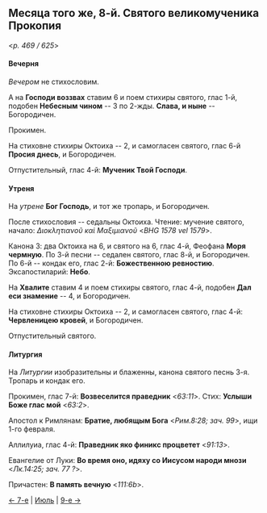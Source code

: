 
## Месяца того же, 8-й. Святого великомученика Прокопия

<*p. 469 / 625*>

#### Вечерня

*Вечером* не стихословим. 

А на **Господи воззвах** ставим 6 и поем стихиры святого, глас 1-й, подобен **Небесным чином** -- 3 по 2-жды. 
**Слава, и ныне** -- Богородичен.  

Прокимен. 

На стиховне стихиры Октоиха -- 2, и самогласен святого, глас 6-й **Просия днесь**, 
и Богородичен.   

Отпустительный, глас 4-й: **Мученик Твой Господи**. 

#### Утреня

На *утрене* **Бог Господь**, и тот же тропарь, и Богородичен.

После стихословия -- седальны Октоиха. 
Чтение: мучение святого, начало: *Διοκλητιανοῦ καὶ Μαξιμιανοῦ* <*BHG 1578 vel 1579*>.  

Канона 3: два Октоиха на 6, и святого на 6, глас 4-й, Феофана **Моря чермную**. 
По 3-й песни -- седален святого, глас 8-й, и Богородичен.    
По 6-й -- кондак его, глас 2-й: **Божественною ревностию**. 
Эксапостиларий: **Небо**. 

На **Хвалите** ставим 4 и поем стихиры святого, глас 4-й, подобен **Дал еси знамение** -- 4, 
и Богородичен. 

На стиховне стихиры Октоиха -- 2, и самогласен святого, глас 4-й: **Червленицею кровей**, и Богородичен. 

Отпустительный святого. 

#### Литургия

На *Литургии* изобразительны и блаженны, канона святого песнь 3-я. 
Тропарь и кондак его.  

Прокимен, глас 7-й: **Возвеселится праведник** <*63:11*>. 
Стих: **Услыши Боже глас мой** <*63:2*>. 

Апостол к Римлянам: **Братие, любящым Бога** <*Рим.8:28; зач. 99*>, ищи 1-го февраля. 

Аллилуиа, глас 4-й: **Праведник яко финикс процветет** <*91:13*>.

Евангелие от Луки: **Во время оно, идяху со Иисусом народи мнози** <*Лк.14:25; зач. 77 ?*>. 
 
Причастен: **В память вечную** <*111:6b*>.  
 
[← 7-е](07_07_EUR.ru.md) | [Июль](README.md#8-й) | [9-е →](07_09_EUR.ru.md)
